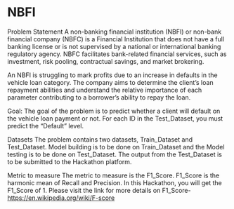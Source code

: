 # NBFI
Problem Statement
A non-banking financial institution (NBFI) or non-bank financial company (NBFC) is a Financial Institution that does not have a full banking license or is not supervised by a national or international banking regulatory agency. NBFC facilitates bank-related financial services, such as investment, risk pooling, contractual savings, and market brokering.

An NBFI is struggling to mark profits due to an increase in defaults in the vehicle loan category. The company aims to determine the client’s loan repayment abilities and understand the relative importance of each parameter contributing to a borrower’s ability to repay the loan.

Goal: The goal of the problem is to predict whether a client will default on the vehicle loan payment or not. For each ID in the Test_Dataset, you must predict the “Default” level.

Datasets The problem contains two datasets, Train_Dataset and Test_Dataset. Model building is to be done on Train_Dataset and the Model testing is to be done on Test_Dataset. The output from the Test_Dataset is to be submitted to the Hackathon platform.

Metric to measure The metric to measure is the F1_Score. F1_Score is the harmonic mean of Recall and Precision. In this Hackathon, you will get the F1_Score of 1. Please visit the link for more details on F1_Score- https://en.wikipedia.org/wiki/F-score
